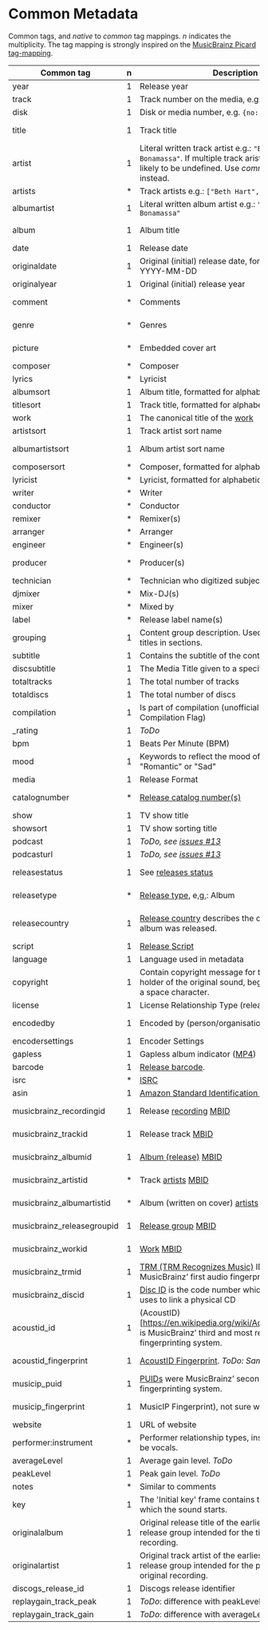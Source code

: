 # Common Metadata

Common tags, and _native_ to _common_ tag mappings. _n_ indicates the multiplicity.
The tag mapping is strongly inspired on the [MusicBrainz Picard tag-mapping](https://picard.musicbrainz.org/docs/mappings/).

| Common tag                 | n | Description                                                                                                                                                          | ID3v1.1 | ID3v2.2      | ID3v2.3                                                     | ID3v2.4                                                     | iTunes MP4                                              | vorbis                     | APEv2                               | asf                               | exif       |
|----------------------------|---|----------------------------------------------------------------------------------------------------------------------------------------------------------------------|---------|--------------|-------------------------------------------------------------|-------------------------------------------------------------|---------------------------------------------------------|----------------------------|-------------------------------------|-----------------------------------|------------|
| year                       | 1 | Release year                                                                                                                                                         | year    | TYE          | TYER                                                        | TYER                                                        |                                                         |                            |                                     |                                   | YEAR       |
| track                      | 1 | Track number on the media, e.g. `{no: 1, of: 2}`                                                                                                                     | track   | TRK          | TRCK                                                        | TRCK                                                        | trkn                                                    | TRACKNUMBER                | TRACK                               | WM/TrackNumber                    | ITRK       |
| disk                       | 1 | Disk or media number, e.g. `{no: 1, of: 2}`                                                                                                                          |         | TPA          | TPOS                                                        | TPOS                                                        | disk                                                    | DISCNUMBER                 | DISC, DISCNUMBER                    | WM/PartOfSet                      |            |
| title                      | 1 | Track title                                                                                                                                                          | title   | TT2          | TIT2                                                        | TIT2                                                        | ©nam                                                    | TITLE                      | TITLE                               | Title                             | INAM, TITL |
| artist                     | 1 | Literal written track artist e.g.: `"Beth Hart & Joe Bonamassa"`. If multiple track arists are found, this is likely to be undefined. Use _common.artists_ instead.  | artist  | TP1          | TPE1                                                        | TPE1                                                        | ©ART                                                    | ARTIST                     | ARTIST                              | Author                            | IART       |
| artists                    | * | Track artists e.g.: `["Beth Hart", "Joe Bonamassa"]`                                                                                                                 |         |              | TXXX:Artists                                                | TXXX:Artists                                                | ----:com.apple.iTunes:ARTISTS                           | ARTISTS                    | ARTISTS                             | WM/ARTISTS                        |            |
| albumartist                | 1 | Literal written album artist e.g.: `"Beth Hart & Joe Bonamassa"`                                                                                                     |         | TP2          | TPE2                                                        | TPE2                                                        | aART, ----:com.apple.iTunes:Band                        | ALBUMARTIST                | ALBUM ARTIST                        | WM/AlbumArtist                    |            |
| album                      | 1 | Album title                                                                                                                                                          | album   | TAL          | TALB                                                        | TALB                                                        | ©alb                                                    | ALBUM                      | ALBUM                               | WM/AlbumTitle                     | IPRD, IRPD |
| date                       | 1 | Release date                                                                                                                                                         |         |              | TDRV, TDRC                                                  | TDRV, TDRC                                                  | ©day                                                    | DATE                       | YEAR                                | WM/Year                           | ICRD       |
| originaldate               | 1 | Original (initial) release date, formatted like: YYYY-MM-DD                                                                                                          |         | TOR          | TDOR                                                        | TDOR                                                        | ----:com.apple.iTunes:ORIGINALDATE                      | ORIGINALDATE               | ORIGINALDATE                        | WM/OriginalReleaseTime            |            |
| originalyear               | 1 | Original (initial) release year                                                                                                                                      |         |              | TORY, TXXX:originalyear                                     | TORY, TXXX:originalyear                                     | ----:com.apple.iTunes:ORIGINALYEAR                      | ORIGINALYEAR               | ORIGINALYEAR                        | WM/OriginalReleaseYear            |            |
| comment                    | * | Comments                                                                                                                                                             | comment | COM          | COMM                                                        | COMM                                                        | ©cmt, ----:com.apple.iTunes:NOTES                       | COMMENT                    | COMMENT                             | Description                       | COMM, ICMT |
| genre                      | * | Genres                                                                                                                                                               | genre   | TCO          | TCON, TXXX:STYLE                                            | TCON, TXXX:STYLE                                            | ©gen, gnre                                              | GENRE, STYLE               | GENRE                               | WM/Genre                          | GNRE, IGNR |
| picture                    | * | Embedded cover art                                                                                                                                                   |         | PIC          | APIC                                                        | APIC                                                        | covr                                                    | METADATA_BLOCK_PICTURE     | COVER ART (FRONT), COVER ART (BACK) | WM/Picture                        |            |
| composer                   | * | Composer                                                                                                                                                             |         | TCM          | TCOM                                                        | TCOM                                                        | ©wrt                                                    | COMPOSER                   | COMPOSER                            | WM/Composer                       |            |
| lyrics                     | * | Lyricist                                                                                                                                                             |         |              | USLT:description, SYLT                                      | USLT:description, SYLT                                      | ©lyr                                                    | LYRICS                     | LYRICS                              | WM/Lyrics                         |            |
| albumsort                  | 1 | Album title, formatted for alphabetic ordering                                                                                                                       |         |              | TSOA                                                        | TSOA                                                        | soal                                                    | ALBUMSORT                  | ALBUMSORT                           | WM/AlbumSortOrder                 |            |
| titlesort                  | 1 | Track title, formatted for alphabetic ordering                                                                                                                       |         |              | TSOT                                                        | TSOT                                                        | sonm                                                    | TITLESORT                  | TITLESORT                           | WM/TitleSortOrder                 |            |
| work                       | 1 | The canonical title of the [work](https://musicbrainz.org/doc/Work)                                                                                                  |         | TOT          |                                                             |                                                             |                                                         | WORK                       | WORK                                | WM/Work                           |            |
| artistsort                 | 1 | Track artist sort name                                                                                                                                               |         |              | TSOP                                                        | TSOP                                                        | soar                                                    | ARTISTSORT                 | ARTISTSORT                          | WM/ArtistSortOrder                |            |
| albumartistsort            | 1 | Album artist sort name                                                                                                                                               |         |              | TSO2                                                        | TSO2                                                        | soaa, ----:com.apple.iTunes:ALBUMARTISTSORT             | ALBUMARTISTSORT            | ALBUMARTISTSORT                     | WM/AlbumArtistSortOrder           |            |
| composersort               | * | Composer, formatted for alphabetic ordering                                                                                                                          |         |              | TSOC                                                        | TSOC                                                        | soco                                                    | COMPOSERSORT               | COMPOSERSORT                        | WM/ComposerSortOrder              |            |
| lyricist                   | * | Lyricist, formatted for alphabetic ordering                                                                                                                          |         | TXT          | TEXT                                                        | TEXT                                                        | ----:com.apple.iTunes:LYRICIST                          | LYRICIST                   | LYRICIST                            | WM/Writer                         |            |
| writer                     | * | Writer                                                                                                                                                               |         |              | TXXX:Writer                                                 | TXXX:Writer                                                 |                                                         | WRITER                     | WRITER                              |                                   | IWRI       |
| conductor                  | * | Conductor                                                                                                                                                            |         | TP3          | TPE3                                                        | TPE3                                                        | ----:com.apple.iTunes:CONDUCTOR                         | CONDUCTOR                  | CONDUCTOR                           | WM/Conductor                      |            |
| remixer                    | * | Remixer(s)                                                                                                                                                           |         |              | TPE4                                                        | TPE4                                                        | ----:com.apple.iTunes:REMIXER                           | REMIXER                    | MIXARTIST                           | WM/ModifiedBy                     |            |
| arranger                   | * | Arranger                                                                                                                                                             |         |              | IPLS:arranger, TIPL:arranger                                | IPLS:arranger, TIPL:arranger                                |                                                         | ARRANGER                   | ARRANGER                            |                                   |            |
| engineer                   | * | Engineer(s)                                                                                                                                                          |         |              | IPLS:engineer, TIPL:engineer                                | IPLS:engineer, TIPL:engineer                                | ----:com.apple.iTunes:ENGINEER                          | ENGINEER                   | ENGINEER                            | WM/Engineer                       | IENG       |
| producer                   | * | Producer(s)                                                                                                                                                          |         |              | IPLS:producer, TIPL:producer                                | IPLS:producer, TIPL:producer                                | ----:com.apple.iTunes:PRODUCER                          | PRODUCER                   | PRODUCER                            | WM/Producer                       |            |
| technician                 | * | Technician who digitized subject                                                                                                                                     |         |              |                                                             |                                                             |                                                         |                            |                                     |                                   | ITCH       |
| djmixer                    | * | Mix-DJ(s)                                                                                                                                                            |         |              | IPLS:DJ-mix, TIPL:DJ-mix                                    | IPLS:DJ-mix, TIPL:DJ-mix                                    | ----:com.apple.iTunes:DJMIXER                           | DJMIXER                    | DJMIXER                             | WM/DJMixer                        |            |
| mixer                      | * | Mixed by                                                                                                                                                             |         |              | IPLS:mix, TIPL:mix                                          | IPLS:mix, TIPL:mix                                          | ----:com.apple.iTunes:MIXER                             | MIXER                      | MIXER                               | WM/Mixer                          |            |
| label                      | * | Release label name(s)                                                                                                                                                |         | TPB          | TPUB                                                        | TPUB                                                        | ----:com.apple.iTunes:LABEL                             | LABEL                      | LABEL                               | WM/Publisher                      |            |
| grouping                   | 1 | Content group description. Used to group track titles in sections.                                                                                                   |         | TT1          | TIT1                                                        | TIT1                                                        | ©grp                                                    | GROUPING                   | GROUPING                            | WM/ContentGroupDescription        |            |
| subtitle                   | 1 | Contains the subtitle of the content                                                                                                                                 |         | TT3          | TIT3                                                        | TIT3                                                        | ----:com.apple.iTunes:SUBTITLE                          | SUBTITLE                   | SUBTITLE                            | WM/SubTitle                       |            |
| discsubtitle               | 1 | The Media Title given to a specific disc                                                                                                                             |         |              | TSST                                                        | TSST                                                        | ----:com.apple.iTunes:DISCSUBTITLE                      | DISCSUBTITLE               | DISCSUBTITLE                        | WM/SetSubTitle                    |            |
| totaltracks                | 1 | The total number of tracks                                                                                                                                           |         |              |                                                             |                                                             |                                                         | TRACKTOTAL, TOTALTRACKS    |                                     |                                   |            |
| totaldiscs                 | 1 | The total number of discs                                                                                                                                            |         |              |                                                             |                                                             |                                                         | DISCTOTAL, TOTALDISCS      |                                     |                                   |            |
| compilation                | 1 | Is part of compilation (unofficial iTunes Compilation Flag)                                                                                                          |         |              | TCMP                                                        | TCMP                                                        | cpil                                                    | COMPILATION                | COMPILATION                         | WM/IsCompilation                  |            |
| _rating                    | 1 | _ToDo_                                                                                                                                                               |         |              | POPM                                                        | POPM                                                        |                                                         | RATING:user@email          |                                     | WM/SharedUserRating               | RATE       |
| bpm                        | 1 | Beats Per Minute (BPM)                                                                                                                                               |         |              | TBPM                                                        | TBPM                                                        | tmpo                                                    | BPM                        | BPM                                 | WM/BeatsPerMinute                 |            |
| mood                       | 1 | Keywords to reflect the mood of the audio, e.g. "Romantic" or "Sad"                                                                                                  |         |              | TMOO                                                        | TMOO                                                        | ----:com.apple.iTunes:MOOD                              | MOOD                       | MOOD                                | WM/Mood                           |            |
| media                      | 1 | Release Format                                                                                                                                                       |         |              | TMED                                                        | TMED                                                        | ----:com.apple.iTunes:MEDIA                             | MEDIA                      | MEDIA                               | WM/Media                          | IMED       |
| catalognumber              | * | [Release catalog number(s)](https://musicbrainz.org/doc/Release/Catalog_Number)                                                                                      |         |              | TXXX:CATALOGNUMBER, TXXX:CATALOGID                          | TXXX:CATALOGNUMBER, TXXX:CATALOGID                          | ----:com.apple.iTunes:CATALOGNUMBER                     | CATALOGNUMBER, CATALOGID   | CATALOGNUMBER                       | WM/CatalogNo                      |            |
| show                       | 1 | TV show title                                                                                                                                                        |         |              |                                                             |                                                             | tvsh                                                    |                            |                                     |                                   |            |
| showsort                   | 1 | TV show sorting title                                                                                                                                                |         |              |                                                             |                                                             | sosn                                                    |                            |                                     |                                   |            |
| podcast                    | 1 | _ToDo, see [issues #13](https://github.com/Borewit/music-metadata/issues/13)_                                                                                        |         |              |                                                             |                                                             | pcst                                                    |                            |                                     |                                   |            |
| podcasturl                 | 1 | _ToDo, see [issues #13](https://github.com/Borewit/music-metadata/issues/13)_                                                                                        |         |              |                                                             |                                                             | purl                                                    |                            |                                     |                                   |            |
| releasestatus              | 1 | See [releases status](https://wiki.musicbrainz.org/History:Release_Status)                                                                                           |         |              | TXXX:MusicBrainz Album Status                               | TXXX:MusicBrainz Album Status                               | ----:com.apple.iTunes:MusicBrainz Album Status          | RELEASESTATUS              | MUSICBRAINZ_ALBUMSTATUS             | MusicBrainz/Album Status          |            |
| releasetype                | * | [Release type](https://musicbrainz.org/doc/Release_Group/Type), e,g,: Album                                                                                          |         |              | TXXX:MusicBrainz Album Type                                 | TXXX:MusicBrainz Album Type                                 | ----:com.apple.iTunes:MusicBrainz Album Type            | RELEASETYPE                | MUSICBRAINZ_ALBUMTYPE               | MusicBrainz/Album Type            |            |
| releasecountry             | 1 | [Release country](https://wiki.musicbrainz.org/Release_Country) describes the country in which an album was released.                                                |         |              | TXXX:MusicBrainz Album Release Country, TXXX:RELEASECOUNTRY | TXXX:MusicBrainz Album Release Country, TXXX:RELEASECOUNTRY | ----:com.apple.iTunes:MusicBrainz Album Release Country | RELEASECOUNTRY             | RELEASECOUNTRY                      | MusicBrainz/Album Release Country | ICNT       |
| script                     | 1 | [Release Script](https://picard.musicbrainz.org/docs/tags/)                                                                                                          |         |              | TXXX:SCRIPT                                                 | TXXX:SCRIPT                                                 | ----:com.apple.iTunes:SCRIPT                            | SCRIPT                     | SCRIPT                              | WM/Script                         |            |
| language                   | 1 | Language used in metadata                                                                                                                                            |         | TLA          | TLAN                                                        | TLAN                                                        | ----:com.apple.iTunes:LANGUAGE                          | LANGUAGE                   | LANGUAGE                            | WM/Language                       |            |
| copyright                  | 1 | Contain copyright message for the copyright holder of the original sound, begin with a year and a space character.                                                   |         | TCR          | TCOP                                                        | TCOP                                                        | cprt                                                    | COPYRIGHT                  | COPYRIGHT                           | Copyright                         |            |
| license                    | 1 | License Relationship Type (releases, recordings)                                                                                                                     |         | WCP          | WCOP                                                        | WCOP                                                        | ----:com.apple.iTunes:LICENSE                           | LICENSE                    | LICENSE                             | LICENSE                           |            |
| encodedby                  | 1 | Encoded by (person/organisation)                                                                                                                                     |         | TEN          | TENC                                                        | TENC                                                        | ©too                                                    | ENCODEDBY                  | ENCODEDBY                           | WM/EncodedBy                      | ISFT, CODE |
| encodersettings            | 1 | Encoder Settings                                                                                                                                                     |         | TSS          | TSSE                                                        | TSSE                                                        |                                                         | ENCODERSETTINGS            | ENCODERSETTINGS                     | WM/EncodingSettings               |            |
| gapless                    | 1 | Gapless album indicator ([MP4](http://help.mp3tag.de/main_tags.html))                                                                                                |         | COM:iTunPGAP |                                                             |                                                             | pgap                                                    |                            |                                     |                                   |            |
| barcode                    | 1 | [Release barcode](https://musicbrainz.org/doc/Barcode).                                                                                                              |         |              | TXXX:BARCODE                                                | TXXX:BARCODE                                                | ----:com.apple.iTunes:BARCODE                           | BARCODE                    | BARCODE                             | WM/Barcode                        |            |
| isrc                       | * | [ISRC](https://musicbrainz.org/doc/ISRC)                                                                                                                             |         |              | TSRC                                                        | TSRC                                                        | ----:com.apple.iTunes:ISRC                              | ISRC                       | ISRC                                | WM/ISRC                           |            |
| asin                       | 1 | [Amazon Standard Identification Number (ASIN)](https://musicbrainz.org/doc/ASIN)                                                                                     |         |              | TXXX:ASIN                                                   | TXXX:ASIN                                                   | ----:com.apple.iTunes:ASIN                              | ASIN                       | ASIN                                | ASIN                              |            |
| musicbrainz_recordingid    | 1 | Release [recording](https://musicbrainz.org/doc/Recording) [MBID](https://musicbrainz.org/doc/MusicBrainz_Identifier)                                                |         |              | UFID:http://musicbrainz.org                                 | UFID:http://musicbrainz.org                                 | ----:com.apple.iTunes:MusicBrainz Track Id              | MUSICBRAINZ_TRACKID        | MUSICBRAINZ_TRACKID                 | MusicBrainz/Track Id              |            |
| musicbrainz_trackid        | 1 | Release track [MBID](https://musicbrainz.org/doc/MusicBrainz_Identifier)                                                                                             |         |              | TXXX:MusicBrainz Release Track Id                           | TXXX:MusicBrainz Release Track Id                           | ----:com.apple.iTunes:MusicBrainz Release Track Id      | MUSICBRAINZ_RELEASETRACKID | MUSICBRAINZ_RELEASETRACKID          | MusicBrainz/Release Track Id      |            |
| musicbrainz_albumid        | 1 | [Album (release)](https://musicbrainz.org/doc/Release) [MBID](https://musicbrainz.org/doc/MusicBrainz_Identifier)                                                    |         |              | TXXX:MusicBrainz Album Id                                   | TXXX:MusicBrainz Album Id                                   | ----:com.apple.iTunes:MusicBrainz Album Id              | MUSICBRAINZ_ALBUMID        | MUSICBRAINZ_ALBUMID                 | MusicBrainz/Album Id              |            |
| musicbrainz_artistid       | * | Track [artists](https://musicbrainz.org/doc/Artist) [MBID](https://musicbrainz.org/doc/MusicBrainz_Identifier)                                                       |         |              | TXXX:MusicBrainz Artist Id                                  | TXXX:MusicBrainz Artist Id                                  | ----:com.apple.iTunes:MusicBrainz Artist Id             | MUSICBRAINZ_ARTISTID       | MUSICBRAINZ_ARTISTID                | MusicBrainz/Artist Id             |            |
| musicbrainz_albumartistid  | * | Album (written on cover) [artists](https://musicbrainz.org/doc/Artist) [MBID](https://musicbrainz.org/doc/MusicBrainz_Identifier)                                    |         |              | TXXX:MusicBrainz Album Artist Id                            | TXXX:MusicBrainz Album Artist Id                            | ----:com.apple.iTunes:MusicBrainz Album Artist Id       | MUSICBRAINZ_ALBUMARTISTID  | MUSICBRAINZ_ALBUMARTISTID           | MusicBrainz/Album Artist Id       |            |
| musicbrainz_releasegroupid | 1 | [Release group](https://musicbrainz.org/doc/Release_Group) [MBID](https://musicbrainz.org/doc/MusicBrainz_Identifier)                                                |         |              | TXXX:MusicBrainz Release Group Id                           | TXXX:MusicBrainz Release Group Id                           | ----:com.apple.iTunes:MusicBrainz Release Group Id      | MUSICBRAINZ_RELEASEGROUPID | MUSICBRAINZ_RELEASEGROUPID          | MusicBrainz/Release Group Id      |            |
| musicbrainz_workid         | 1 | [Work](https://musicbrainz.org/doc/Work) [MBID](https://musicbrainz.org/doc/MusicBrainz_Identifier)                                                                  |         |              | TXXX:MusicBrainz Work Id                                    | TXXX:MusicBrainz Work Id                                    | ----:com.apple.iTunes:MusicBrainz Work Id               | MUSICBRAINZ_WORKID         | MUSICBRAINZ_WORKID                  | MusicBrainz/Work Id               |            |
| musicbrainz_trmid          | 1 | [TRM (TRM Recognizes Music)]((https://musicbrainz.org/doc/Fingerprinting#TRM)) IDs were MusicBrainz’ first audio fingerprinting system.                              |         |              | TXXX:MusicBrainz TRM Id                                     | TXXX:MusicBrainz TRM Id                                     | ----:com.apple.iTunes:MusicBrainz TRM Id                | MUSICBRAINZ_TRMID          | MUSICBRAINZ_TRMID                   | MusicBrainz/TRM Id                |            |
| musicbrainz_discid         | 1 | [Disc ID](https://musicbrainz.org/doc/Disc_ID) is the code number which MusicBrainz uses to link a physical CD                                                       |         |              | TXXX:MusicBrainz Disc Id                                    | TXXX:MusicBrainz Disc Id                                    | ----:com.apple.iTunes:MusicBrainz Disc Id               | MUSICBRAINZ_DISCID         | MUSICBRAINZ_DISCID                  | MusicBrainz/Disc Id               |            |
| acoustid_id                | 1 | (AcoustID)[https://en.wikipedia.org/wiki/Acoustic_fingerprint] is MusicBrainz’ third and most recent audio fingerprinting system.                                    |         |              | TXXX:ACOUSTID_ID, TXXX:Acoustid Id                          | TXXX:ACOUSTID_ID, TXXX:Acoustid Id                          | ----:com.apple.iTunes:Acoustid Id                       | ACOUSTID_ID                | ACOUSTID_ID                         | Acoustid/Id                       |            |
| acoustid_fingerprint       | 1 | [AcoustID Fingerprint](https://picard.musicbrainz.org/docs/mappings/). _ToDo: Same as acoustid_id._                                                                  |         |              | TXXX:Acoustid Fingerprint                                   | TXXX:Acoustid Fingerprint                                   | ----:com.apple.iTunes:Acoustid Fingerprint              | ACOUSTID_ID_FINGERPRINT    | ACOUSTID_FINGERPRINT                | Acoustid/Fingerprint              |            |
| musicip_puid               | 1 | [PUIDs](https://musicbrainz.org/doc/Fingerprinting#PUID) were MusicBrainz’ second audio fingerprinting system.                                                       |         |              | TXXX:MusicIP PUID                                           | TXXX:MusicIP PUID                                           | ----:com.apple.iTunes:MusicIP PUID                      | MUSICIP_PUID               | MUSICIP_PUID                        | MusicIP/PUID                      |            |
| musicip_fingerprint        | 1 | MusicIP Fingerprint), not sure which algorithm.                                                                                                                      |         |              | TXXX:MusicMagic Fingerprint                                 | TXXX:MusicMagic Fingerprint                                 | ----:com.apple.iTunes:fingerprint                       |                            |                                     |                                   |            |
| website                    | 1 | URL of website                                                                                                                                                       |         | WAR          | WOAR                                                        | WOAR                                                        |                                                         | WEBSITE                    | WEBLINK                             | WM/AuthorURL                      | TURL       |
| performer:instrument       | * | Performer relationship types, instrument can also be vocals.                                                                                                         |         |              |                                                             |                                                             |                                                         |                            |                                     |                                   |            |
| averageLevel               | 1 | Average gain level. _ToDo_                                                                                                                                           |         |              | PRIV:AverageLevel                                           | PRIV:AverageLevel                                           |                                                         |                            |                                     |                                   |            |
| peakLevel                  | 1 | Peak gain level. _ToDo_                                                                                                                                              |         |              | PRIV:PeakLevel                                              | PRIV:PeakLevel                                              |                                                         |                            |                                     |                                   |            |
| notes                      | * | Similar to comments                                                                                                                                                  |         |              |                                                             |                                                             |                                                         | NOTES                      |                                     |                                   |            |
| key                        | 1 | The 'Initial key' frame contains the musical key in which the sound starts.                                                                                          |         |              | TKEY                                                        | TKEY                                                        |                                                         |                            |                                     | WM/InitialKey                     |            |
| originalalbum              | 1 | Original release title of the earliest release in the release group intended for the title of the original recording.                                                |         |              | TOAL                                                        | TOAL                                                        |                                                         |                            |                                     |                                   |            |
| originalartist             | 1 | Original track artist of the earliest release in the release group intended for the performer(s) of the original recording.                                          |         |              | TOPE                                                        | TOPE                                                        |                                                         |                            |                                     |                                   |            |
| discogs_release_id         | 1 | Discogs release identifier                                                                                                                                           |         |              | TXXX:DISCOGS_RELEASE_ID                                     | TXXX:DISCOGS_RELEASE_ID                                     |                                                         | DISCOGS_RELEASE_ID         |                                     |                                   |            |
| replaygain_track_peak      | 1 | _ToDo_: difference with peakLevel?                                                                                                                                   |         |              | TXXX:replaygain_track_peak                                  | TXXX:replaygain_track_peak                                  |                                                         | REPLAYGAIN_TRACK_PEAK      |                                     |                                   |            |
| replaygain_track_gain      | 1 | _ToDo_: difference with averageLevel                                                                                                                                 |         |              | TXXX:replaygain_track_gain                                  | TXXX:replaygain_track_gain                                  |                                                         | REPLAYGAIN_TRACK_GAIN      |                                     |                                   |            |
